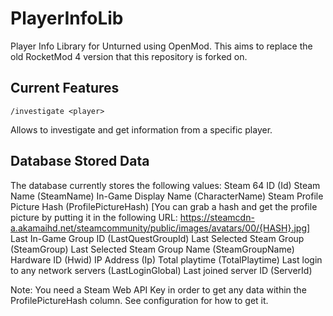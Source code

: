 ﻿# PlayerInfoLib

Player Info Library for Unturned using OpenMod. This aims to replace the old RocketMod 4 version that this repository is forked on.


## Current Features

`/investigate <player>`

Allows to investigate and get information from a specific player.


## Database Stored Data

The database currently stores the following values:
Steam 64 ID (Id)
Steam Name (SteamName)
In-Game Display Name (CharacterName)
Steam Profile Picture Hash (ProfilePictureHash) [You can grab a hash and get the profile picture by putting it in the following URL: https://steamcdn-a.akamaihd.net/steamcommunity/public/images/avatars/00/{HASH}.jpg]
Last In-Game Group ID (LastQuestGroupId)
Last Selected Steam Group (SteamGroup)
Last Selected Steam Group Name (SteamGroupName)
Hardware ID (Hwid)
IP Address (Ip)
Total playtime (TotalPlaytime)
Last login to any network servers (LastLoginGlobal)
Last joined server ID (ServerId)

Note: You need a Steam Web API Key in order to get any data within the ProfilePictureHash column. See configuration for how to get it.